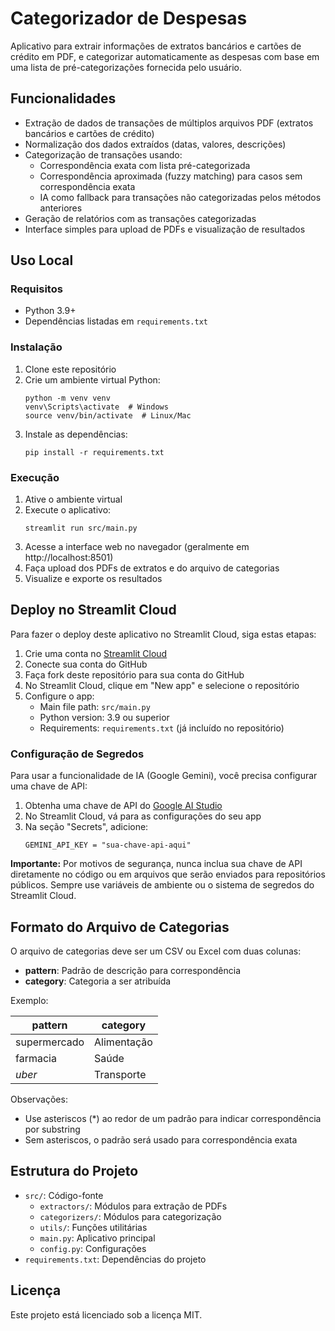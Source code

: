 # Categorizador de Despesas

Aplicativo para extrair informações de extratos bancários e cartões de crédito em PDF, e categorizar automaticamente as despesas com base em uma lista de pré-categorizações fornecida pelo usuário.

## Funcionalidades

- Extração de dados de transações de múltiplos arquivos PDF (extratos bancários e cartões de crédito)
- Normalização dos dados extraídos (datas, valores, descrições)
- Categorização de transações usando:
  - Correspondência exata com lista pré-categorizada
  - Correspondência aproximada (fuzzy matching) para casos sem correspondência exata
  - IA como fallback para transações não categorizadas pelos métodos anteriores
- Geração de relatórios com as transações categorizadas
- Interface simples para upload de PDFs e visualização de resultados

## Uso Local

### Requisitos

- Python 3.9+
- Dependências listadas em `requirements.txt`

### Instalação

1. Clone este repositório
2. Crie um ambiente virtual Python:
   ```
   python -m venv venv
   venv\Scripts\activate  # Windows
   source venv/bin/activate  # Linux/Mac
   ```
3. Instale as dependências:
   ```
   pip install -r requirements.txt
   ```

### Execução

1. Ative o ambiente virtual
2. Execute o aplicativo:
   ```
   streamlit run src/main.py
   ```
3. Acesse a interface web no navegador (geralmente em http://localhost:8501)
4. Faça upload dos PDFs de extratos e do arquivo de categorias
5. Visualize e exporte os resultados

## Deploy no Streamlit Cloud

Para fazer o deploy deste aplicativo no Streamlit Cloud, siga estas etapas:

1. Crie uma conta no [Streamlit Cloud](https://streamlit.io/cloud)
2. Conecte sua conta do GitHub
3. Faça fork deste repositório para sua conta do GitHub
4. No Streamlit Cloud, clique em "New app" e selecione o repositório
5. Configure o app:
   - Main file path: `src/main.py`
   - Python version: 3.9 ou superior
   - Requirements: `requirements.txt` (já incluído no repositório)

### Configuração de Segredos

Para usar a funcionalidade de IA (Google Gemini), você precisa configurar uma chave de API:

1. Obtenha uma chave de API do [Google AI Studio](https://ai.google.dev/)
2. No Streamlit Cloud, vá para as configurações do seu app
3. Na seção "Secrets", adicione:
   ```
   GEMINI_API_KEY = "sua-chave-api-aqui"
   ```

**Importante:** Por motivos de segurança, nunca inclua sua chave de API diretamente no código ou em arquivos que serão enviados para repositórios públicos. Sempre use variáveis de ambiente ou o sistema de segredos do Streamlit Cloud.

## Formato do Arquivo de Categorias

O arquivo de categorias deve ser um CSV ou Excel com duas colunas:

- **pattern**: Padrão de descrição para correspondência
- **category**: Categoria a ser atribuída

Exemplo:

| pattern | category |
|---------|----------|
| supermercado | Alimentação |
| farmacia | Saúde |
| *uber* | Transporte |

Observações:

- Use asteriscos (*) ao redor de um padrão para indicar correspondência por substring
- Sem asteriscos, o padrão será usado para correspondência exata

## Estrutura do Projeto

- `src/`: Código-fonte
  - `extractors/`: Módulos para extração de PDFs
  - `categorizers/`: Módulos para categorização
  - `utils/`: Funções utilitárias
  - `main.py`: Aplicativo principal
  - `config.py`: Configurações
- `requirements.txt`: Dependências do projeto

## Licença

Este projeto está licenciado sob a licença MIT.
